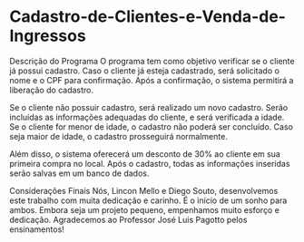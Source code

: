 # Cadastro-de-Clientes-e-Venda-de-Ingressos

Descrição do Programa
O programa tem como objetivo verificar se o cliente já possui cadastro. Caso o cliente já esteja cadastrado, será solicitado o nome e o CPF para confirmação. Após a confirmação, o sistema permitirá a liberação do cadastro.

Se o cliente não possuir cadastro, será realizado um novo cadastro. Serão incluídas as informações adequadas do cliente, e será verificada a idade. Se o cliente for menor de idade, o cadastro não poderá ser concluído. Caso seja maior de idade, o cadastro prosseguirá normalmente.

Além disso, o sistema oferecerá um desconto de 30% ao cliente em sua primeira compra no local. Após o cadastro, todas as informações inseridas serão salvas em um banco de dados.

Considerações Finais
Nós, Lincon Mello e Diego Souto, desenvolvemos este trabalho com muita dedicação e carinho. É o início de um sonho para ambos. Embora seja um projeto pequeno, empenhamos muito esforço e dedicação. Agradecemos ao Professor José Luis Pagotto pelos ensinamentos!
